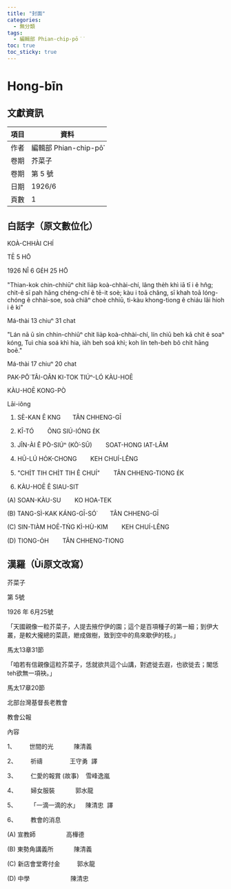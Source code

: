 ```yaml
---
title: "封面"
categories:
  - 無分類
tags:
  - 編輯部 Phian-chip-pō͘͘
toc: true
toc_sticky: true
---
```


# Hong-bīn

## 文獻資訊

| 項目 | 資料 |
|---|---|
| 作者 | 編輯部 Phian-chip-pō͘͘ |
| 卷期 | 芥菜子 |
| 卷期 | 第 5 號 |
| 日期 | 1926/6 |
| 頁數 | 1 |

## 白話字（原文數位化）

KOÀ-CHHÀI CHÍ

TĒ 5 HŌ

1926 NÎ 6 GE̍H 25 HŌ

"Thian-kok chin-chhiūⁿ chit lia̍p koà-chhài-chí, lâng the̍h khì iā tī i ê hn̂g; chit-ê sī pah hāng chéng-chí ê tē-it soè; kàu i toā châng, sī khah toā lóng-chóng ê chhài-soe, soà chiâⁿ choè chhiū, tì-kàu khong-tiong ê chiáu lâi hioh i ê ki"

Má-thài 13 chiuⁿ 31 chat

"Lán nā ū sìn chhin-chhiūⁿ chit lia̍p koà-chhài-chí, lín chiū beh kā chit ê soaⁿ kóng, Tuì chia soá khì hia, ia̍h beh soá khì; koh lín teh-beh bô chi̍t hāng boē."

Má-thài 17 chiuⁿ 20 chat

PAK-PŌ͘ TÂI-OÂN KI-TOK TIÚⁿ-LÓ KÀU-HOĒ

KÀU-HOĒ KONG-PÒ

Lāi-iông

1. SÈ-KAN Ê KNG       TÂN CHHENG-GĪ

2. KÎ-TÓ        ÔNG SIÚ-IÓNG E̍K

3. JÎN-ÀI Ê PÒ-SIÚⁿ (KÒ͘-SŪ)        SOAT-HONG IAT-LÂM

4. HŪ-LÚ HO̍K-CHONG        KEH CHUÍ-LÊNG

5. "CHI̍T TIH CHI̍T TIH Ê CHUÍ"        TÂN CHHENG-TIONG E̍K

6. KÀU-HOĒ Ê SIAU-SIT

(A) SOAN-KÀU-SU        KO HOA-TEK

(B) TANG-SÌ-KAK KÁNG-GĪ-SÓ͘        TÂN CHHENG-GĪ

(C) SIN-TIÀM HOĒ-TŃG KÌ-HÙ-KIM        KEH CHUÍ-LÊNG

(D) TIONG-O̍H        TÂN CHHENG-TIONG

## 漢羅（Ùi原文改寫）

芥菜子

第 5號

1926 年 6月25號

「天國親像一粒芥菜子，人提去掖佇伊的園；這个是百項種子的第一細；到伊大叢，是較大攏總的菜蔬，紲成做樹，致到空中的鳥來歇伊的枝。」

馬太13章31節

「咱若有信親像這粒芥菜子，恁就欲共這个山講，對遮徙去遐，也欲徙去；閣恁teh欲無一項袂。」

馬太17章20節

北部台灣基督長老教會

教會公報

內容

1、        世間的光            陳清義

2、        祈禱                王守勇  譯

3、        仁愛的報賞 (故事)    雪峰逸嵐

4、        婦女服裝            郭水龍

5、        「一滴一滴的水」    陳清忠  譯

6、        教會的消息

(A) 宣教師                  高樺德

(B) 東勢角講義所            陳清義

(C) 新店會堂寄付金          郭水龍

(D) 中學                        陳清忠
